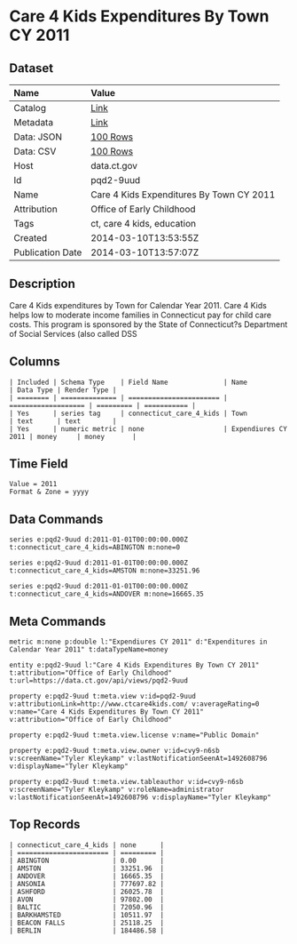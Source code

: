 # Care 4 Kids Expenditures By Town CY 2011

## Dataset

| Name | Value |
| :--- | :---- |
| Catalog | [Link](https://catalog.data.gov/dataset/care-4-kids-expenditures-by-town-cy-2011) |
| Metadata | [Link](https://data.ct.gov/api/views/pqd2-9uud) |
| Data: JSON | [100 Rows](https://data.ct.gov/api/views/pqd2-9uud/rows.json?max_rows=100) |
| Data: CSV | [100 Rows](https://data.ct.gov/api/views/pqd2-9uud/rows.csv?max_rows=100) |
| Host | data.ct.gov |
| Id | pqd2-9uud |
| Name | Care 4 Kids Expenditures By Town CY 2011 |
| Attribution | Office of Early Childhood |
| Tags | ct, care 4 kids, education |
| Created | 2014-03-10T13:53:55Z |
| Publication Date | 2014-03-10T13:57:07Z |

## Description

Care 4 Kids expenditures by Town for Calendar Year 2011. Care 4 Kids helps low to moderate income families in Connecticut pay for child care costs. This program is sponsored by the State of Connecticut?s Department of Social Services (also called DSS

## Columns

```ls
| Included | Schema Type    | Field Name              | Name                | Data Type | Render Type |
| ======== | ============== | ======================= | =================== | ========= | =========== |
| Yes      | series tag     | connecticut_care_4_kids | Town                | text      | text        |
| Yes      | numeric metric | none                    | Expendiures CY 2011 | money     | money       |
```

## Time Field

```ls
Value = 2011
Format & Zone = yyyy
```

## Data Commands

```ls
series e:pqd2-9uud d:2011-01-01T00:00:00.000Z t:connecticut_care_4_kids=ABINGTON m:none=0

series e:pqd2-9uud d:2011-01-01T00:00:00.000Z t:connecticut_care_4_kids=AMSTON m:none=33251.96

series e:pqd2-9uud d:2011-01-01T00:00:00.000Z t:connecticut_care_4_kids=ANDOVER m:none=16665.35
```

## Meta Commands

```ls
metric m:none p:double l:"Expendiures CY 2011" d:"Expenditures in Calendar Year 2011" t:dataTypeName=money

entity e:pqd2-9uud l:"Care 4 Kids Expenditures By Town CY 2011" t:attribution="Office of Early Childhood" t:url=https://data.ct.gov/api/views/pqd2-9uud

property e:pqd2-9uud t:meta.view v:id=pqd2-9uud v:attributionLink=http://www.ctcare4kids.com/ v:averageRating=0 v:name="Care 4 Kids Expenditures By Town CY 2011" v:attribution="Office of Early Childhood"

property e:pqd2-9uud t:meta.view.license v:name="Public Domain"

property e:pqd2-9uud t:meta.view.owner v:id=cvy9-n6sb v:screenName="Tyler Kleykamp" v:lastNotificationSeenAt=1492608796 v:displayName="Tyler Kleykamp"

property e:pqd2-9uud t:meta.view.tableauthor v:id=cvy9-n6sb v:screenName="Tyler Kleykamp" v:roleName=administrator v:lastNotificationSeenAt=1492608796 v:displayName="Tyler Kleykamp"
```

## Top Records

```ls
| connecticut_care_4_kids | none      | 
| ======================= | ========= | 
| ABINGTON                | 0.00      | 
| AMSTON                  | 33251.96  | 
| ANDOVER                 | 16665.35  | 
| ANSONIA                 | 777697.82 | 
| ASHFORD                 | 26025.78  | 
| AVON                    | 97802.00  | 
| BALTIC                  | 72050.96  | 
| BARKHAMSTED             | 10511.97  | 
| BEACON FALLS            | 25118.25  | 
| BERLIN                  | 184486.58 | 
```